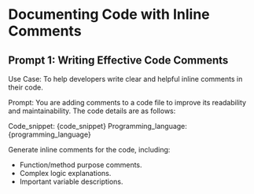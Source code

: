 # Documenting Code with Inline Comments

## Prompt 1: Writing Effective Code Comments
Use Case: To help developers write clear and helpful inline comments in their code.

Prompt: You are adding comments to a code file to improve its readability and maintainability. The code details are as follows:

Code_snippet: {code_snippet}
Programming_language: {programming_language}

Generate inline comments for the code, including:
- Function/method purpose comments.
- Complex logic explanations.
- Important variable descriptions.

